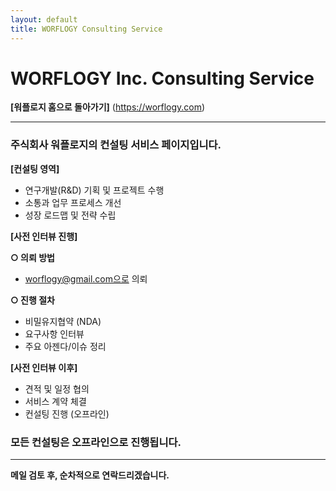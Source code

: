 ```yaml
---
layout: default
title: WORFLOGY Consulting Service
---
```


# WORFLOGY Inc. Consulting Service

**[워플로지 홈으로 돌아가기]** (https://worflogy.com)

---

### 주식회사 워플로지의 컨설팅 서비스 페이지입니다.

**[컨설팅 영역]**

  - 연구개발(R&D) 기획 및 프로젝트 수행
  - 소통과 업무 프로세스 개선
  - 성장 로드맵 및 전략 수립

**[사전 인터뷰 진행]**

__○ 의뢰 방법__
  - worflogy@gmail.com으로 의뢰

__○ 진행 절차__
  - 비밀유지협약 (NDA)
  - 요구사항 인터뷰
  - 주요 아젠다/이슈 정리

**[사전 인터뷰 이후]**

  - 견적 및 일정 협의
  - 서비스 계약 체결
  - 컨설팅 진행 (오프라인)
  
### 모든 컨설팅은 오프라인으로 진행됩니다.

---

__메일 검토 후, 순차적으로 연락드리겠습니다.__
